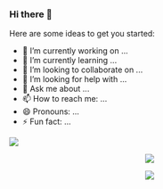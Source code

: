 ### Hi there 👋


Here are some ideas to get you started:

- 🔭 I’m currently working on ...
- 🌱 I’m currently learning ...
- 👯 I’m looking to collaborate on ...
- 🤔 I’m looking for help with ...
- 💬 Ask me about ...
- 📫 How to reach me: ...
- 😄 Pronouns: ...
- ⚡ Fun fact: ...

![](https://github-readme-stats.vercel.app/api?username=zjrwtx&show_icons=true)<div align="center"> <img src="https://github-readme-streak-stats.herokuapp.com/?user=zjrwtx" /> </div>

<div align="center"> <img src="https://activity-graph.herokuapp.com/graph?username=zjrwtx&theme=xcode" /> </div>
